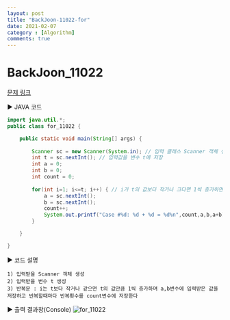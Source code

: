 ```yaml
---
layout: post
title: "BackJoon-11022-for"
date: 2021-02-07
category : [Algorithm]
comments: true
---
```


# BackJoon_11022

[문제 링크](https://www.acmicpc.net/problem/11022)

▶ JAVA 코드 

```java
import java.util.*;
public class for_11022 {

	public static void main(String[] args) {
		
		Scanner sc = new Scanner(System.in); // 입력 클래스 Scanner 객체 생성
		int t = sc.nextInt(); // 입력값을 변수 t에 저장
		int a = 0;
		int b = 0;
		int count = 0;
		
		for(int i=1; i<=t; i++) { // i가 t의 값보다 작거나 크다면 1씩 증가하면서 반복한다
			a = sc.nextInt();
			b = sc.nextInt();
			count++;
			System.out.printf("Case #%d: %d + %d = %d%n",count,a,b,a+b);
		}

	}

}


```

▶ 코드 설명

    1) 입력받을 Scanner 객체 생성
    2) 입력받을 변수 t 생성
    3) 반복문 : i는 t보다 작거나 같으면 t의 값만큼 1씩 증가하며 a,b변수에 입력받은 값을 저장하고 반복할때마다 반복횟수를 count변수에 저장한다

▶ 출력 결과창(Console)
![for_11022](https://user-images.githubusercontent.com/65608960/107146456-bd2ac700-698b-11eb-8e94-5abf09f00eeb.JPG)
